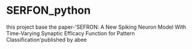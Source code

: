 # SERFON_python
this project base the paper-'SEFRON: A New Spiking Neuron Model With Time-Varying Synaptic Efficacy Function for Pattern Classification'published by abee
